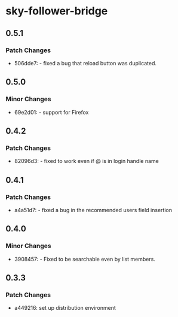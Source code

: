 # sky-follower-bridge

## 0.5.1

### Patch Changes

- 506dde7: - fixed a bug that reload button was duplicated.

## 0.5.0

### Minor Changes

- 69e2d01: - support for Firefox

## 0.4.2

### Patch Changes

- 82096d3: - fixed to work even if @ is in login handle name

## 0.4.1

### Patch Changes

- a4a51d7: - fixed a bug in the recommended users field insertion

## 0.4.0

### Minor Changes

- 3908457: - Fixed to be searchable even by list members.

## 0.3.3

### Patch Changes

- a449216: set up distribution environment
